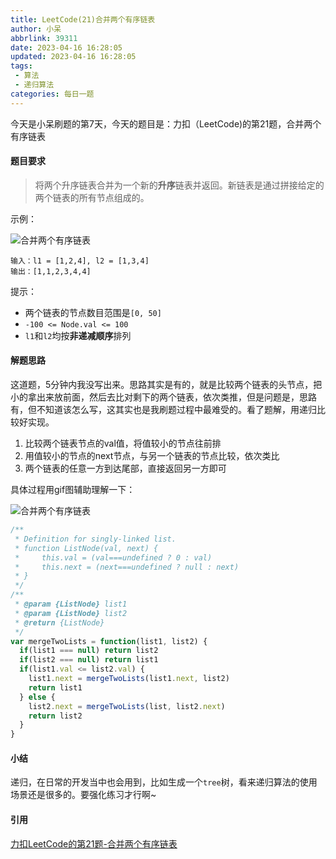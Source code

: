 ```yaml
---
title: LeetCode(21)合并两个有序链表
author: 小呆
abbrlink: 39311
date: 2023-04-16 16:28:05
updated: 2023-04-16 16:28:05
tags:
 - 算法
 - 递归算法
categories: 每日一题
---
```


今天是小呆刷题的第7天，今天的题目是：力扣（LeetCode)的第21题，合并两个有序链表

#### 题目要求

> 将两个升序链表合并为一个新的**升序**链表并返回。新链表是通过拼接给定的两个链表的所有节点组成的。

<!--more-->

示例：

![合并两个有序链表](//img.xdxmblog.cn/images/image-20230417163218173.png)

```
输入：l1 = [1,2,4], l2 = [1,3,4]
输出：[1,1,2,3,4,4]
```

提示：

- 两个链表的节点数目范围是`[0, 50]`
- `-100 <= Node.val <= 100`
- `l1`和`l2`均按**非递减顺序**排列

#### 解题思路

这道题，5分钟内我没写出来。思路其实是有的，就是比较两个链表的头节点，把小的拿出来放前面，然后去比对剩下的两个链表，依次类推，但是问题是，思路有，但不知道该怎么写，这其实也是我刷题过程中最难受的。看了题解，用递归比较好实现。

1. 比较两个链表节点的val值，将值较小的节点往前排
2. 用值较小的节点的next节点，与另一个链表的节点比较，依次类比
3. 两个链表的任意一方到达尾部，直接返回另一方即可

具体过程用gif图辅助理解一下：

![合并两个有序链表](//img.xdxmblog.cn/images/image-202304160001.gif)

```javascript
/**
 * Definition for singly-linked list.
 * function ListNode(val, next) {
 *     this.val = (val===undefined ? 0 : val)
 *     this.next = (next===undefined ? null : next)
 * }
 */
/**
 * @param {ListNode} list1
 * @param {ListNode} list2
 * @return {ListNode}
 */
var mergeTwoLists = function(list1, list2) {
  if(list1 === null) return list2
  if(list2 === null) return list1
  if(list1.val <= list2.val) {
    list1.next = mergeTwoLists(list1.next, list2)
    return list1
  } else {
    list2.next = mergeTwoLists(list, list2.next)
    return list2
  }
}
```

#### 小结

递归，在日常的开发当中也会用到，比如生成一个`tree`树，看来递归算法的使用场景还是很多的。要强化练习才行啊~

#### 引用

[力扣LeetCode的第21题-合并两个有序链表](https://leetcode.cn/problems/merge-two-sorted-lists/)
